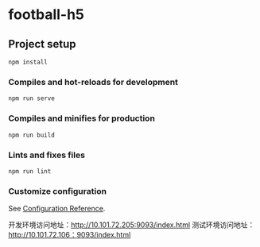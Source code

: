 # football-h5

## Project setup
```
npm install
```

### Compiles and hot-reloads for development
```
npm run serve
```

### Compiles and minifies for production
```
npm run build
```

### Lints and fixes files
```
npm run lint
```

### Customize configuration
See [Configuration Reference](https://cli.vuejs.org/config/).

开发环境访问地址：http://10.101.72.205:9093/index.html
测试环境访问地址：http://10.101.72.106：9093/index.html
